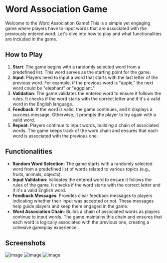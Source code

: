 # Word Association Game

Welcome to the Word Association Game! This is a simple yet engaging game where players have to input words that are associated with the previously entered word. Let's dive into how to play and what functionalities are included in the game.

## How to Play

1. **Start**: The game begins with a randomly selected word from a predefined list. This word serves as the starting point for the game.
2. **Input**: Players need to input a word that starts with the last letter of the previous word. For example, if the previous word is "apple," the next word could be "elephant" or "eggplant."
3. **Validation**: The game validates the entered word to ensure it follows the rules. It checks if the word starts with the correct letter and if it's a valid word in the English language.
4. **Feedback**: If the word is valid, the game continues, and it displays a success message. Otherwise, it prompts the player to try again with a valid word.
5. **Repeat**: Players continue to input words, building a chain of associated words. The game keeps track of the word chain and ensures that each word is associated with the previous one.

## Functionalities

- **Random Word Selection**: The game starts with a randomly selected word from a predefined list of words related to various topics (e.g., fruits, animals, objects).
- **Input Validation**: Validates the entered word to ensure it follows the rules of the game. It checks if the word starts with the correct letter and if it's a valid English word.
- **Feedback Messages**: Provides clear feedback messages to players indicating whether their input was accepted or not. These messages help guide players and keep them engaged in the game.
- **Word Association Chain**: Builds a chain of associated words as players continue to input words. The game maintains this chain and ensures that each word is logically associated with the previous one, creating a cohesive gameplay experience.

## Screenshots

![image](https://github.com/Aditi22Bansal/GameZone/assets/142652964/6e51c0b3-dd37-4a85-a204-bd6b5492be66)
![image](https://github.com/Aditi22Bansal/GameZone/assets/142652964/74a1a90b-68ee-4005-b5a8-02ec4f38a2da)
![image](https://github.com/Aditi22Bansal/GameZone/assets/142652964/938ca64f-b16d-4025-bc93-ad564b83d171)

